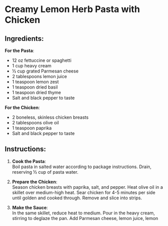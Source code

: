 # Creamy Lemon Herb Pasta with Chicken

## Ingredients:

**For the Pasta**:  
- 12 oz fettuccine or spaghetti  
- 1 cup heavy cream  
- ½ cup grated Parmesan cheese  
- 2 tablespoons lemon juice  
- 1 teaspoon lemon zest  
- 1 teaspoon dried basil  
- 1 teaspoon dried thyme  
- Salt and black pepper to taste  

**For the Chicken**:  
- 2 boneless, skinless chicken breasts  
- 2 tablespoons olive oil  
- 1 teaspoon paprika  
- Salt and black pepper to taste  

## Instructions:

1. **Cook the Pasta**:  
   Boil pasta in salted water according to package instructions. Drain, reserving ½ cup of pasta water.

2. **Prepare the Chicken**:  
   Season chicken breasts with paprika, salt, and pepper. Heat olive oil in a skillet over medium-high heat. Sear chicken for 4-5 minutes per side until golden and cooked through. Remove and slice into strips.

3. **Make the Sauce**:  
   In the same skillet, reduce heat to medium. Pour in the heavy cream, stirring to deglaze the pan. Add Parmesan cheese, lemon juice, lemon